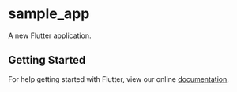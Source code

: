 # sample_app

A new Flutter application.

## Getting Started

For help getting started with Flutter, view our online
[documentation](https://flutter.io/).
